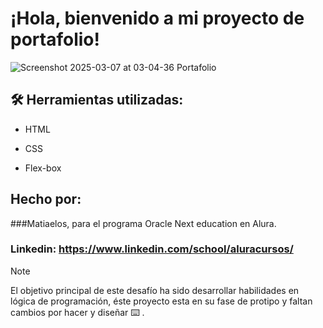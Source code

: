 # ¡Hola, bienvenido a mi proyecto de portafolio!


![Screenshot 2025-03-07 at 03-04-36 Portafolio](https://github.com/user-attachments/assets/519094c1-aadb-4295-b5b0-d21156529f1a)

  
## 🛠️  Herramientas utilizadas:

* HTML

* CSS

* Flex-box

## Hecho por:

###Matiaelos, para el programa Oracle Next education en Alura.

### Linkedin: https://www.linkedin.com/school/aluracursos/



> [!NOTE]
> El objetivo principal de este desafío ha sido desarrollar habilidades en lógica de programación, éste proyecto esta en su fase de protipo
>  y faltan cambios por hacer y diseñar :keyboard: .







